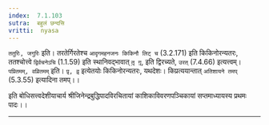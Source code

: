 ```yaml
---
index:  7.1.103
sutra:  बहुलं छन्दसि
vritti:  nyasa
---
```


`ततुरिः, जगुरिः` इति। तरतेर्गिरतेश्च `आदृगमहनजनः किकिनौ लिट् च` (3.2.171) इति किकिनोरन्यतरः, ततश्चोत्त्वे `द्विर्वचनेऽचि` (1.1.59) इति स्थानिवद्भावात् `तृ़ गृ़`, इति द्विरच्यते, `उरत्` (7.4.66) इत्यत्त्वम्। `पप्रितमम्, वव्रितमम्` इति। `पृ़, वृ़` इत्येतयोः किकिनोरन्यतरः, यथदेशः। किप्रत्ययान्तात् `अतिशायने तमप्` (5.3.55) इत्यादिना तमप्।।

इति बोधिसत्त्वदेशीयाचार्य श्रीजिनेन्द्रबुद्धिपादविरचितायां
काशिकाविवरणपञ्चिकायां सप्तमाध्यायस्य
प्रथमः पादः।।

- - -


